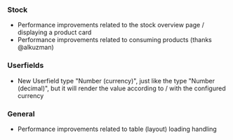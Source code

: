 ### Stock

- Performance improvements related to the stock overview page / displaying a product card
- Performance improvements related to consuming products (thanks @alkuzman)

### Userfields

- New Userfield type "Number (currency)", just like the type "Number (decimal)", but it will render the value according to / with the configured currency

### General

- Performance improvements related to table (layout) loading handling
